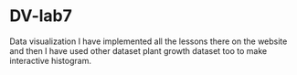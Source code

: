 # DV-lab7
Data visualization
I have implemented all the lessons there on the website and then I have used other dataset plant growth dataset too to make interactive histogram.
